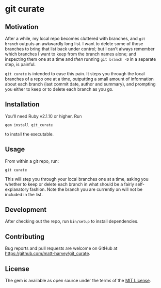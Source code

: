 # git curate

## Motivation

After a while, my local repo becomes cluttered with branches, and `git branch` outputs an awkwardly
long list. I want to delete some of those branches to bring that list back under control; but I
can't always remember which branches I want to keep from the branch names alone; and inspecting them
one at a time and _then_ running `git branch -D` in a separate step, is painful.

`git curate` is intended to ease this pain. It steps you through the local branches of a repo one at a
time, outputting a small amount of information about each branch (last commit date, author and
summary), and prompting you either to keep or to delete each branch as you go.

## Installation

You'll need Ruby v2.1.10 or higher. Run

```
gem install git_curate
```

to install the executable.

## Usage

From within a git repo, run:

```
git curate
```

This will step you through your local branches one at a time, asking you whether to keep or
delete each branch in what should be a fairly self-explanatory fashion. Note the branch
you are currently on will not be included in the list.

## Development

After checking out the repo, run `bin/setup` to install dependencies.

## Contributing

Bug reports and pull requests are welcome on GitHub at https://github.com/matt-harvey/git_curate.

## License

The gem is available as open source under the terms of the [MIT
License](http://opensource.org/licenses/MIT).
